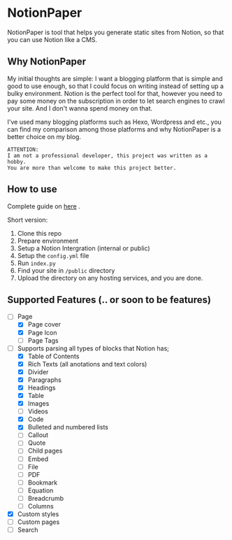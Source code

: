 # NotionPaper
NotionPaper is tool that helps you generate static sites from Notion, so that you can use Notion like a CMS.

## Why NotionPaper
My initial thoughts are simple: I want a blogging platform that is simple and good to use enough, so that I could focus on writing instead of setting up a bulky environment. Notion is the perfect tool for that, however you need to pay some money on the subscription in order to let search engines to crawl your site. And I don't wanna spend money on that.

I've used many blogging platforms such as Hexo, Wordpress and etc., you can find my comparison among those platforms and why NotionPaper is a better choice on my blog.

```
ATTENTION: 
I am not a professional developer, this project was written as a hobby.
You are more than welcome to make this project better.
```

## How to use
Complete guide on [here](https://prelude.cc/c76ecb0140fb4b529bab6b5bdadd60d7/c76ecb0140fb4b529bab6b5bdadd60d7.html) .

Short version:
1. Clone this repo
2. Prepare environment
3. Setup a Notion Intergration (internal or public)
4. Setup the ```config.yml``` file
5. Run ```index.py```
6. Find your site in ```/public``` directory
7. Upload the directory on any hosting services, and you are done.

## Supported Features (.. or soon to be features)
- [ ] Page
    - [x] Page cover
    - [x] Page Icon
    - [ ] Page Tags
- [ ] Supports parsing all types of blocks that Notion has;
    - [x] Table of Contents
    - [x] Rich Texts (all anotations and text colors)
    - [x] Divider
    - [x] Paragraphs
    - [x] Headings
    - [x] Table
    - [x] Images
    - [ ] Videos
    - [x] Code
    - [x] Bulleted and numbered lists
    - [ ] Callout
    - [ ] Quote
    - [ ] Child pages
    - [ ] Embed
    - [ ] File
    - [ ] PDF
    - [ ] Bookmark
    - [ ] Equation
    - [ ] Breadcrumb
    - [ ] Columns
- [x] Custom styles
- [ ] Custom pages
- [ ] Search